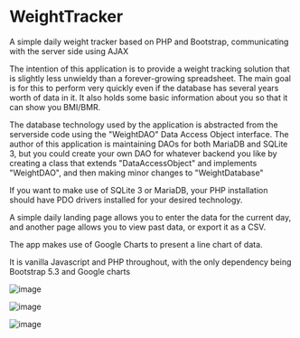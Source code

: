 # WeightTracker
A simple daily weight tracker based on PHP and Bootstrap, communicating with the server side using AJAX

The intention of this application is to provide a weight tracking solution that is slightly less unwieldy than a forever-growing spreadsheet. The main goal is for this to perform very quickly even if the database has several years worth of data in it. It also holds some basic information about you so that it can show you BMI/BMR.

The database technology used by the application is abstracted from the serverside code using the "WeightDAO" Data Access Object interface. The author of this application is maintaining DAOs for both MariaDB and SQLite 3, but you could create your own DAO for whatever backend you like by creating a class that extends "DataAccessObject" and implements "WeightDAO", and then making minor changes to "WeightDatabase"

If you want to make use of SQLite 3 or MariaDB, your PHP installation should have PDO drivers installed for your desired technology.

A simple daily landing page allows you to enter the data for the current day, and another page allows you to view past data, or export it as a CSV.

The app makes use of Google Charts to present a line chart of data.

It is vanilla Javascript and PHP throughout, with the only dependency being Bootstrap 5.3 and Google charts

![image](https://github.com/jobbojobson/WeightTracker/assets/59516714/21fafec1-9213-4cb9-b042-976cec1332f0)

![image](https://user-images.githubusercontent.com/59516714/233742986-702eff70-8f1a-4d97-b638-4c6efbf3d853.png)

![image](https://user-images.githubusercontent.com/59516714/233743193-884545c2-83d9-42e7-9b11-20230708c9d8.png)
